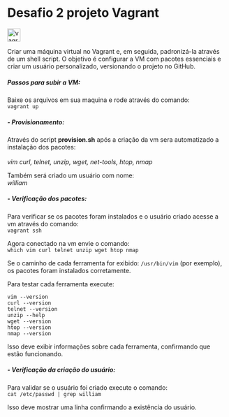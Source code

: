 # Desafio 2 projeto Vagrant
  <img src="https://cdn.jsdelivr.net/gh/devicons/devicon/icons/vagrant/vagrant-original.svg" height="30" alt="vagrant logo"  />


Criar uma máquina virtual no Vagrant e, em seguida, padronizá-la através de um shell script. O objetivo é configurar a VM com pacotes essenciais e criar um usuário personalizado, versionando o projeto no GitHub.

##### Passos para subir a VM:  
Baixe os arquivos em sua maquina e rode através do comando:  
`vagrant up`

##### - Provisionamento:  
Através do script **provision.sh** após a criação da vm sera automatizado a instalação dos pacotes:    
\
*vim curl, telnet, unzip, wget, net-tools, htop, nmap*  

Também será criado um usuário com nome:  
*william*

##### - Verificação dos pacotes:
Para verificar se os pacotes foram instalados e o usuário criado acesse a vm através do comando:  
`vagrant ssh`

Agora conectado na vm envie o comando:  
`which vim curl telnet unzip wget htop nmap`  

Se o caminho de cada ferramenta for exibido: 
`/usr/bin/vim` (por exemplo), os pacotes foram instalados corretamente.  

Para testar cada ferramenta execute:  

`vim --version`  
`curl --version`  
`telnet --version`    
`unzip --help`  
`wget --version`    
`htop --version`    
`nmap --version`    

Isso deve exibir informações sobre cada ferramenta, confirmando que estão funcionando.

##### - Verificação da criação do usuário:  

Para validar se o usuário foi criado execute o comando:  
`cat /etc/passwd | grep william`

Isso deve mostrar uma linha confirmando a existência do usuário.




